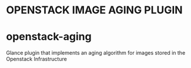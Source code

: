 OPENSTACK IMAGE AGING PLUGIN
=======
# openstack-aging

Glance plugin that implements an aging algorithm for images stored in the Openstack Infrastructure
